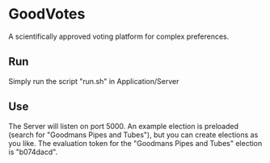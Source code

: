 # GoodVotes
A scientifically approved voting platform for complex preferences.

## Run
Simply run the script "run.sh" in Application/Server

## Use
The Server will listen on port 5000. An example election is preloaded (search for "Goodmans Pipes and Tubes"), but you can create elections as you like. The evaluation token for the "Goodmans Pipes and Tubes" election is "b074dacd".
